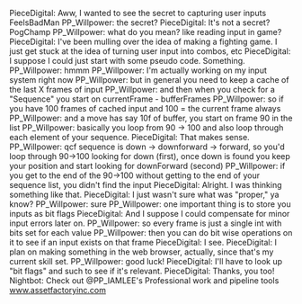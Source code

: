 PieceDigital: Aww, I wanted to see the secret to capturing user inputs  FeelsBadMan
PP_Willpower: the secret?
PieceDigital: It's not a secret?  PogChamp
PP_Willpower: what do you mean? like reading input in game?
PieceDigital: I've been mulling over the idea of making a fighting game. I just get stuck at the idea of turning user input into combos, etc
PieceDigital: I suppose I could just start with some pseudo code. Something.
PP_Willpower: hmmm
PP_Willpower: I'm actually working on my input system right now
PP_Willpower: but in general you need to keep a cache of the last X frames of input
PP_Willpower: and then when you check for a "Sequence" you start on currentFrame - bufferFrames
PP_Willpower: so if you have 100 frames of cached input and 100 = the current frame always
PP_Willpower: and a move has say 10f of buffer, you start on frame 90 in the list
PP_Willpower: basically you loop from 90 -> 100 and also loop through each element of your sequence.
PieceDigital: That makes sense.
PP_Willpower: qcf sequence is down -> downforward -> forward, so you'd loop through 90->100 looking for down (first), once down is found you keep your position and start looking for downForward (second)
PP_Willpower: if you get to the end of the 90->100 without getting to the end of your sequence list, you didn't find the input
PieceDigital: Alright. I was thinking something like that.
PieceDigital: I just wasn't sure what was "proper," ya know?
PP_Willpower: sure
PP_Willpower: one important thing is to store you inputs as bit flags
PieceDigital: And I suppose I could compensate for minor input errors later on.
PP_Willpower: so every frame is just a single int with bits set for each value
PP_Willpower: then you can do bit wise operations on it to see if an input exists on that frame
PieceDigital: I see.
PieceDigital: I plan on making something in the web browser, actually, since that's my current skill set.
PP_Willpower: good luck!
PieceDigital: I'll have to look up "bit flags" and such to see if it's relevant.
PieceDigital: Thanks, you too!
Nightbot: Check out @PP_IAMLEE's Professional work and pipeline tools www.assetfactoryinc.com
